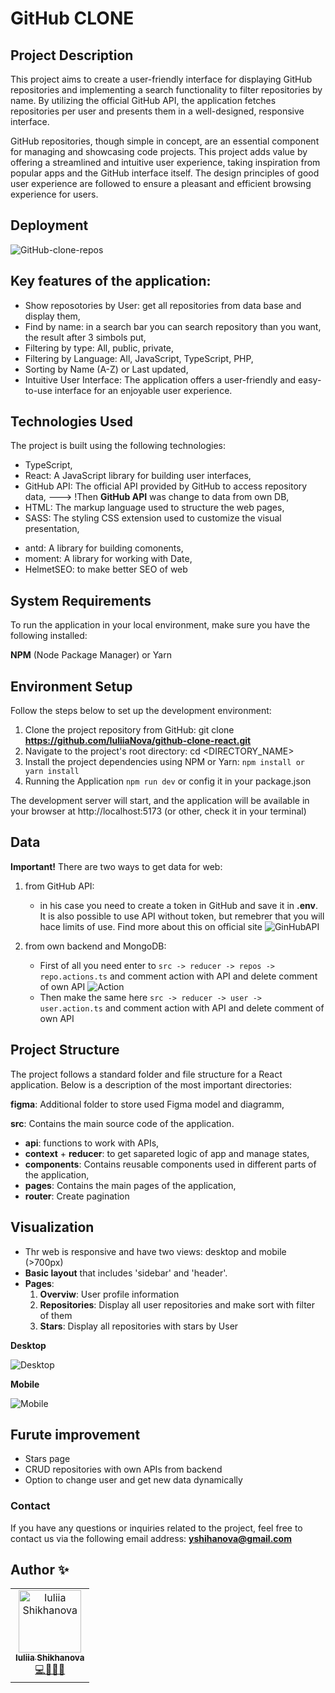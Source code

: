 # GitHub CLONE

## Project Description
This project aims to create a user-friendly interface for displaying GitHub repositories and implementing a search functionality to filter repositories by name. By utilizing the official GitHub API, the application fetches repositories per user and presents them in a well-designed, responsive interface.

GitHub repositories, though simple in concept, are an essential component for managing and showcasing code projects. This project adds value by offering a streamlined and intuitive user experience, taking inspiration from popular apps and the GitHub interface itself. The design principles of good user experience are followed to ensure a pleasant and efficient browsing experience for users.

## Deployment

![GitHub-clone-repos](https://main--frolicking-melomakarona-d95adc.netlify.app/)

## Key features of the application:

- Show reposotories by User: get all repositories from data base and display them,
- Find by name: in a search bar you can search repository than you want, the result after 3 simbols put,
- Filtering by type: All, public, private,
- Filtering by Language: All, JavaScript, TypeScript, PHP,
- Sorting by Name (A-Z) or Last updated,
- Intuitive User Interface: The application offers a user-friendly and easy-to-use interface for an enjoyable user experience.

## Technologies Used

The project is built using the following technologies:

- TypeScript,
- React: A JavaScript library for building user interfaces,
- GitHub API: The official API provided by GitHub to access repository data,
---> !Then **GitHub API** was change to data from own DB,
- HTML: The markup language used to structure the web pages,
- SASS: The styling CSS extension used to customize the visual presentation,

+ antd: A library for building comonents,
+ moment: A library for working with Date,
+ HelmetSEO: to make better SEO of web


## System Requirements
To run the application in your local environment, make sure you have the following installed:

**NPM** (Node Package Manager) or Yarn

## Environment Setup
Follow the steps below to set up the development environment:

1. Clone the project repository from GitHub: git clone **https://github.com/IuliiaNova/github-clone-react.git**
2. Navigate to the project's root directory: cd <DIRECTORY_NAME>
3. Install the project dependencies using NPM or Yarn: ``npm install or yarn install``
4. Running the Application ``npm run dev`` or config it in your package.json

The development server will start, and the application will be available in your browser at http://localhost:5173 (or other, check it in your terminal)

## Data

**Important!** There are two ways to get data for web: 

1. from GitHub API:
   - in his case you need to create a token in GitHub and save it in **.env**. It is also possible to use API without token, but remebrer that you will hace limits of use. Find more about this on official site ![GinHubAPI](https://docs.github.com/es/authentication/keeping-your-account-and-data-secure/managing-your-personal-access-tokens)

2. from own backend and MongoDB:
   - First of all you need enter to ``src -> reducer -> repos -> repo.actions.ts`` and comment action with API and delete comment of own API
   ![Action](./src/assets/action.png)
   - Then make the same here ``src -> reducer -> user -> user.action.ts`` and comment action with API and delete comment of own API

## Project Structure
The project follows a standard folder and file structure for a React application. Below is a description of the most important directories:

**figma**: Additional folder to store used Figma model and diagramm,

**src**: Contains the main source code of the application.
- **api**: functions to work with APIs,
- **context** + **reducer**: to get sapareted logic of app and manage states,
- **components**: Contains reusable components used in different parts of the application,
- **pages**: Contains the main pages of the application,
- **router**: Create pagination


## Visualization 

- Thr web is responsive and have two views: desktop and mobile (>700px)
- **Basic layout** that includes 'sidebar' and 'header'. 
- **Pages**: 
    1. **Overviw**: User profile information
    2. **Repositories**: Display all user repositories and make sort with filter of them
    3. **Stars**: Display all repositories with stars by User

**Desktop**

![Desktop](./src/assets/repoP.png)

**Mobile**

![Mobile](./src/assets/mob_github.png)

## Furute improvement

- Stars page 
- CRUD repositories with own APIs from backend
- Option to change user and get new data dynamically 

### Contact
If you have any questions or inquiries related to the project, feel free to contact us via the following email address: **yshihanova@gmail.com**

## Author ✨
<table>
  <td align="center">
    <a href="https://github.com/IuliiaNova">
      <img src="https://avatars.githubusercontent.com/u/115942758" width="100px" alt="Iuliia Shikhanova"/>
      <br />
      <sub>
      <b>Iuliia Shikhanova</b>
      </sub>
    </a>
    <br />
    <a href="#code-luliianova" title="code-tools-maintenance-design">💻🔧🚧🎨</a>
  </td>
  </tr>
  </table>

